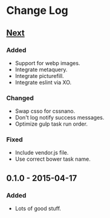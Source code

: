 # Change Log

## [Next][next] 

### Added
- Support for webp images.
- Integrate metaquery.
- Integrate picturefill.
- Integrate eslint via XO.

### Changed
- Swap csso for cssnano.
- Don't log notify success messages.
- Optimize gulp task run order.

### Fixed
- Include vendor.js file.
- Use correct bower task name.

## 0.1.0 - 2015-04-17

### Added
- Lots of good stuff.

[next]: https://github.com/thasmo/gulp.boilerplate/compare/v0.1.0...HEAD
